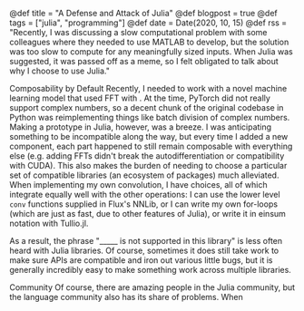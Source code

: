 @def title = "A Defense and Attack of Julia"
@def blogpost = true
@def tags = ["julia", "programming"]
@def date = Date(2020, 10, 15)
@def rss = "Recently, I was discussing a slow computational problem with some colleagues where they needed to use MATLAB to develop, but the solution was too slow to compute for any meaningfully sized inputs. When Julia was suggested, it was passed off as a meme, so I felt obligated to talk about why I choose to use Julia."

Composability by Default
Recently, I needed to work with a novel machine learning model that used FFT with . At the time, PyTorch did not really support complex numbers, so a decent chunk of the original codebase in Python was reimplementing things like batch division of complex numbers. Making a prototype in Julia, however, was a breeze. I was anticipating something to be incompatible along the way, but every time I added a new component, each part happened to still remain composable with everything else (e.g. adding FFTs didn't break the autodifferentiation or compatibility with CUDA). This also makes the burden of needing to choose a particular set of compatible libraries (an ecosystem of packages) much alleviated. When implementing my own convolution, I have choices, all of which integrate equally well with the other operations: I can use the lower level `conv` functions supplied in Flux's NNLib, or I can write my own for-loops (which are just as fast, due to other features of Julia), or write it in einsum notation with Tullio.jl.

As a result, the phrase "_____ is not supported in this library" is less often heard with Julia libraries. Of course, sometimes it does still take work to make sure APIs are compatible and iron out various little bugs, but it is generally incredibly easy to make something work across multiple libraries.


Community
Of course, there are amazing people in the Julia community, but the language community also has its share of problems. When 


